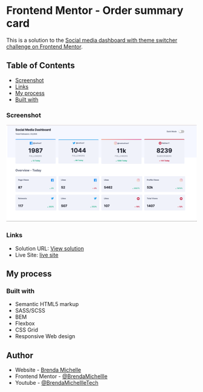 # Frontend Mentor - Order summary card

This is a solution to the [Social media dashboard with theme switcher challenge on Frontend Mentor](https://www.frontendmentor.io/challenges/social-media-dashboard-with-theme-switcher-6oY8ozp_H).

## Table of Contents

- [Screenshot](#screenshot)
- [Links](#links)
- [My process](#my-process)
- [Built with](#built-with)

### Screenshot

<img src="/images/desktopDesign.png" alt="">

### Links

- Solution URL: [View solution](https://www.frontendmentor.io/solutions/responsive-order-summary-component-html-and-sass-8Ys_3ucoG)
- Live Site: [live site](https://brendamichellle.github.io/order-summary-component-main/)

## My process

### Built with

- Semantic HTML5 markup
- SASS/SCSS
- BEM
- Flexbox
- CSS Grid
- Responsive Web design

## Author

- Website - [Brenda Michelle](https://brendamichellle.com/)
- Frontend Mentor - [@BrendaMichellle](https://www.frontendmentor.io/profile/BrendaMichellle)
- Youtube - [@BrendaMichellleTech](https://www.youtube.com/channel/UCCbwmyG1DlUxjYkPLIA9qzA)

